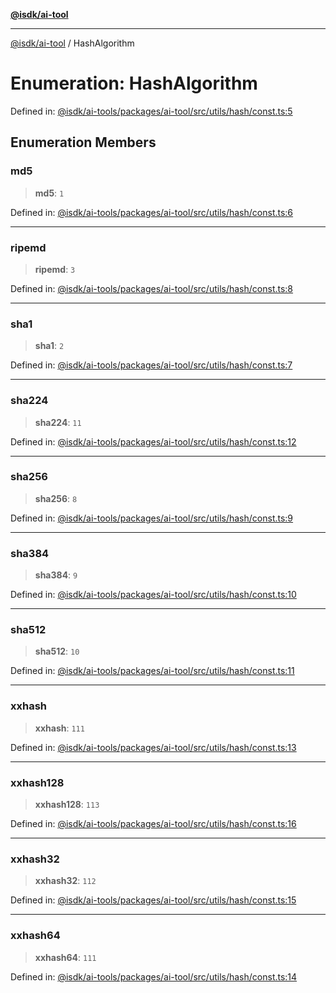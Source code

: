 [**@isdk/ai-tool**](../README.md)

***

[@isdk/ai-tool](../globals.md) / HashAlgorithm

# Enumeration: HashAlgorithm

Defined in: [@isdk/ai-tools/packages/ai-tool/src/utils/hash/const.ts:5](https://github.com/isdk/ai-tool.js/blob/d0765f898f217d97c57c6949502b4a7bef5dce5e/src/utils/hash/const.ts#L5)

## Enumeration Members

### md5

> **md5**: `1`

Defined in: [@isdk/ai-tools/packages/ai-tool/src/utils/hash/const.ts:6](https://github.com/isdk/ai-tool.js/blob/d0765f898f217d97c57c6949502b4a7bef5dce5e/src/utils/hash/const.ts#L6)

***

### ripemd

> **ripemd**: `3`

Defined in: [@isdk/ai-tools/packages/ai-tool/src/utils/hash/const.ts:8](https://github.com/isdk/ai-tool.js/blob/d0765f898f217d97c57c6949502b4a7bef5dce5e/src/utils/hash/const.ts#L8)

***

### sha1

> **sha1**: `2`

Defined in: [@isdk/ai-tools/packages/ai-tool/src/utils/hash/const.ts:7](https://github.com/isdk/ai-tool.js/blob/d0765f898f217d97c57c6949502b4a7bef5dce5e/src/utils/hash/const.ts#L7)

***

### sha224

> **sha224**: `11`

Defined in: [@isdk/ai-tools/packages/ai-tool/src/utils/hash/const.ts:12](https://github.com/isdk/ai-tool.js/blob/d0765f898f217d97c57c6949502b4a7bef5dce5e/src/utils/hash/const.ts#L12)

***

### sha256

> **sha256**: `8`

Defined in: [@isdk/ai-tools/packages/ai-tool/src/utils/hash/const.ts:9](https://github.com/isdk/ai-tool.js/blob/d0765f898f217d97c57c6949502b4a7bef5dce5e/src/utils/hash/const.ts#L9)

***

### sha384

> **sha384**: `9`

Defined in: [@isdk/ai-tools/packages/ai-tool/src/utils/hash/const.ts:10](https://github.com/isdk/ai-tool.js/blob/d0765f898f217d97c57c6949502b4a7bef5dce5e/src/utils/hash/const.ts#L10)

***

### sha512

> **sha512**: `10`

Defined in: [@isdk/ai-tools/packages/ai-tool/src/utils/hash/const.ts:11](https://github.com/isdk/ai-tool.js/blob/d0765f898f217d97c57c6949502b4a7bef5dce5e/src/utils/hash/const.ts#L11)

***

### xxhash

> **xxhash**: `111`

Defined in: [@isdk/ai-tools/packages/ai-tool/src/utils/hash/const.ts:13](https://github.com/isdk/ai-tool.js/blob/d0765f898f217d97c57c6949502b4a7bef5dce5e/src/utils/hash/const.ts#L13)

***

### xxhash128

> **xxhash128**: `113`

Defined in: [@isdk/ai-tools/packages/ai-tool/src/utils/hash/const.ts:16](https://github.com/isdk/ai-tool.js/blob/d0765f898f217d97c57c6949502b4a7bef5dce5e/src/utils/hash/const.ts#L16)

***

### xxhash32

> **xxhash32**: `112`

Defined in: [@isdk/ai-tools/packages/ai-tool/src/utils/hash/const.ts:15](https://github.com/isdk/ai-tool.js/blob/d0765f898f217d97c57c6949502b4a7bef5dce5e/src/utils/hash/const.ts#L15)

***

### xxhash64

> **xxhash64**: `111`

Defined in: [@isdk/ai-tools/packages/ai-tool/src/utils/hash/const.ts:14](https://github.com/isdk/ai-tool.js/blob/d0765f898f217d97c57c6949502b4a7bef5dce5e/src/utils/hash/const.ts#L14)
